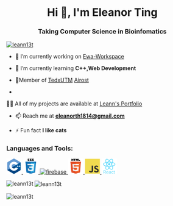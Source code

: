 <h1 align="center">Hi 👋, I'm Eleanor Ting</h1>
<h3 align="center">Taking Computer Science in Bioinfomatics</h3>

<p align="left"> <a href="https://github.com/ryo-ma/github-profile-trophy"><img src="https://github-profile-trophy.vercel.app/?username=leann13t" alt="leann13t" /></a> </p>

- 🔭 I’m currently working on [Ewa-Workspace](https://github.com/Leann13t/ewa-workspace)

- 🌱 I’m currently learning **C++,Web Development**

- 📌Member of [TedxUTM](https://www.instagram.com/tedxutm_/) [Airost](https://www.instagram.com/utmairost/)
- 
👨‍💻 All of my projects are available at [Leann's Portfolio](https://leann13t.github.io/eleanor-eportfolio.github.io/)
- 📫 Reach me at **eleanorth1814@gmail.com**

- ⚡ Fun fact **I like cats**



<h3 align="left">Languages and Tools:</h3>
<p align="left"> <a href="https://www.w3schools.com/cpp/" target="_blank" rel="noreferrer"> <img src="https://raw.githubusercontent.com/devicons/devicon/master/icons/cplusplus/cplusplus-original.svg" alt="cplusplus" width="40" height="40"/> </a> <a href="https://www.w3schools.com/css/" target="_blank" rel="noreferrer"> <img src="https://raw.githubusercontent.com/devicons/devicon/master/icons/css3/css3-original-wordmark.svg" alt="css3" width="40" height="40"/> </a> <a href="https://firebase.google.com/" target="_blank" rel="noreferrer"> <img src="https://www.vectorlogo.zone/logos/firebase/firebase-icon.svg" alt="firebase" width="40" height="40"/> </a> <a href="https://www.w3.org/html/" target="_blank" rel="noreferrer"> <img src="https://raw.githubusercontent.com/devicons/devicon/master/icons/html5/html5-original-wordmark.svg" alt="html5" width="40" height="40"/> </a> <a href="https://developer.mozilla.org/en-US/docs/Web/JavaScript" target="_blank" rel="noreferrer"> <img src="https://raw.githubusercontent.com/devicons/devicon/master/icons/javascript/javascript-original.svg" alt="javascript" width="40" height="40"/> </a> <a href="https://reactjs.org/" target="_blank" rel="noreferrer"> <img src="https://raw.githubusercontent.com/devicons/devicon/master/icons/react/react-original-wordmark.svg" alt="react" width="40" height="40"/> </a> </p>

<p><img align="left" src="https://github-readme-stats.vercel.app/api/top-langs?username=leann13t&show_icons=true&locale=en&layout=compact" alt="leann13t" /></p>

<p>&nbsp;<img align="center" src="https://github-readme-stats.vercel.app/api?username=leann13t&show_icons=true&locale=en" alt="leann13t" /></p>

<p><img align="center" src="https://github-readme-streak-stats.herokuapp.com/?user=leann13t&" alt="leann13t" /></p>

